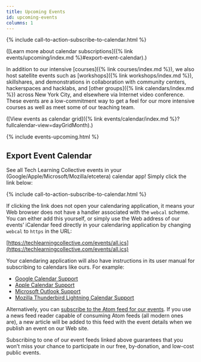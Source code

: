 ```yaml
---
title: Upcoming Events
id: upcoming-events
columns: 1
---
```


{% include call-to-action-subscribe-to-calendar.html %}

([Learn more about calendar subscriptions]({% link events/upcoming/index.md %}#export-event-calendar).)

In addition to our intensive [courses]({% link courses/index.md %}), we also host satellite events such as [workshops]({% link workshops/index.md %}), skillshares, and demonstrations in collaboration with community centers, hackerspaces and hacklabs, and [other groups]({% link calendars/index.md %}) across New York City, and elsewhere via Internet video conference. These events are a low-commitment way to get a feel for our more intensive courses as well as meet some of our teaching team.

([View events as calendar grid]({% link events/calendar/index.md %}?fullcalendar-view=dayGridMonth).)

{% include events-upcoming.html %}

## Export Event Calendar

See all Tech Learning Collective events in your (Google/Apple/Microsoft/Mozilla/etcetera) calendar app! Simply click the link below:

{% include call-to-action-subscribe-to-calendar.html %}

If clicking the link does not open your calendaring application, it means your Web browser does not have a handler associated with the `webcal` scheme. You can either add this yourself, or simply use the Web address of our events&rsquo; iCalendar feed directly in your calendaring application by changing `webcal` to `https` in the URL:

[https://techlearningcollective.com/events/all.ics](https://techlearningcollective.com/events/all.ics)

Your calendaring application will also have instructions in its user manual for subscribing to calendars like ours. For example:

* [Google Calendar Support](https://support.google.com/calendar/answer/37100)
* [Apple Calendar Support](https://support.apple.com/guide/calendar/subscribe-to-calendars-icl1022/mac)
* [Microsoft Outlook Support](https://support.office.com/en-us/article/Import-or-subscribe-to-a-calendar-in-Outlook-on-the-web-503ffaf6-7b86-44fe-8dd6-8099d95f38df)
* [Mozilla Thunderbird Lightning Calendar Support](https://support.mozilla.org/en-US/kb/creating-new-calendars#w_icalendar-ics)

Alternatively, you can [subscribe to the Atom feed for our events](https://techlearningcollective.com/feed/events.xml). If you use a news feed reader capable of consuming Atom feeds (all modern ones are), a new article will be added to this feed with the event details when we publish an event on our Web site.

Subscribing to one of our event feeds linked above guarantees that you won&rsquo;t miss your chance to participate in our free, by-donation, and low-cost public events.
